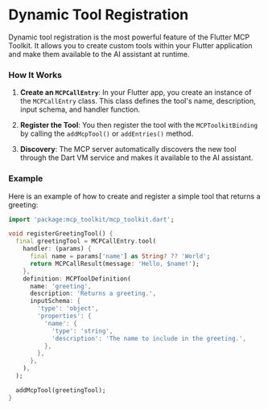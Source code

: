 # Dynamic Tool Registration

Dynamic tool registration is the most powerful feature of the Flutter MCP Toolkit. It allows you to create custom tools within your Flutter application and make them available to the AI assistant at runtime.

### How It Works

1.  **Create an `MCPCallEntry`**: In your Flutter app, you create an instance of the `MCPCallEntry` class. This class defines the tool's name, description, input schema, and handler function.

2.  **Register the Tool**: You then register the tool with the `MCPToolkitBinding` by calling the `addMcpTool()` or `addEntries()` method.

3.  **Discovery**: The MCP server automatically discovers the new tool through the Dart VM service and makes it available to the AI assistant.

### Example

Here is an example of how to create and register a simple tool that returns a greeting:

```dart
import 'package:mcp_toolkit/mcp_toolkit.dart';

void registerGreetingTool() {
  final greetingTool = MCPCallEntry.tool(
    handler: (params) {
      final name = params['name'] as String? ?? 'World';
      return MCPCallResult(message: 'Hello, $name!');
    },
    definition: MCPToolDefinition(
      name: 'greeting',
      description: 'Returns a greeting.',
      inputSchema: {
        'type': 'object',
        'properties': {
          'name': {
            'type': 'string',
            'description': 'The name to include in the greeting.',
          },
        },
      },
    ),
  );

  addMcpTool(greetingTool);
}
```
